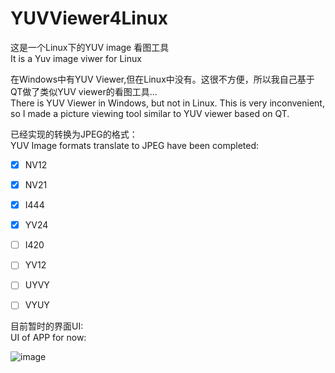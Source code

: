 # YUVViewer4Linux  
这是一个Linux下的YUV image 看图工具   
It is a Yuv image viwer for Linux   

在Windows中有YUV Viewer,但在Linux中没有。这很不方便，所以我自己基于QT做了类似YUV viewer的看图工具...  
There is YUV Viewer in Windows, but not in Linux. This is very inconvenient, so I made a picture viewing tool similar to YUV viewer based on QT.  

已经实现的转换为JPEG的格式：  
YUV Image formats translate to JPEG have been completed:  

- [x] NV12
- [x] NV21
- [x] I444
- [x] YV24
- [ ] I420
- [ ] YV12
- [ ] UYVY
- [ ] VYUY


目前暂时的界面UI:      
UI of APP for now:  

![image](https://user-images.githubusercontent.com/32332407/127773287-e896e4d2-5edf-4462-95c7-256eae503b94.png)



